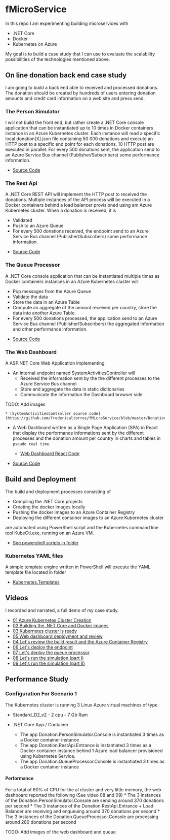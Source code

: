 # fMicroService
In this repo I am experimenting building microservices with 
- .NET Core
- Docker
- Kubernetes on Azure

My goal is to build a case study that I can use to evaluate the scalability possibilities of the technologies mentioned above.

## On line donation back end case study
I am going to build a back end able to received and processed donations.
The donation should be created by hundreds of users entering donation amounts
and credit card information on a web site and press send.

### The Person Simulator
I will not build the front end, but rather create a .NET Core console application
that can be instantiated up to 10 times in Docker containers instance in an Azure Kubernetes cluster.
Each instance will read a specific local donation[X].json file containing 50 000
donations and execute an HTTP post to a specific end point for each donations.
10 HTTP post are executed in parallel. 
For every 500 donations sent, the application send to an Azure Service Bus channel (Publisher/Subscribers) some performance information.

* [Source Code](https://github.com/fredericaltorres/fMicroService/tree/master/DonationMicroServices/Source/Donation.QueueProcessor.Console)

### The Rest Api
A .NET Core REST API will implement the HTTP post to received the donations.
Multiple instances of the API process will be executed in a Docker containers
behind a load balancer provisioned using am Azure Kubernetes cluster.
When a donation is received, it is 
- Validated
- Push to an Azure Queue
- For every 500 donations received, the endpoint send to an Azure Service Bus channel (Publisher/Subscribers) some performance information.

* [Source Code](https://github.com/fredericaltorres/fMicroService/tree/master/DonationMicroServices/Source/Donation.RestApi.Entrance)

### The Queue Processor
A .NET Core console application that can be instantiated multiple times as Docker containers instances in an Azure Kubernetes cluster will
- Pop messages from the Azure Queue
- Validate the data
- Store the data in an Azure Table
- Compute an aggregate of the amount received per country, store the data into another Azure Table.
- For every 500 donations processed, the application send to an Azure Service Bus channel (Publisher/Subscribers) the aggregated information and other performance information.

* [Source Code](https://github.com/fredericaltorres/fMicroService/tree/master/DonationMicroServices/Source/Donation.QueueProcessor.Console)

### The Web Dashboard
A ASP.NET Core Web Application implementing
- An internal endpoint named SystemActivitiesController will
    * Received the information sent by the the different processes to the Azure Service Bus channel
    * Store and aggregate the data in static dictionaries
    * Communicate the information the Dashboard browser side 

TODO: Add images

    * [SystemActivitiesController source code](https://github.com/fredericaltorres/fMicroService/blob/master/DonationMicroServices/Source/Donation.WebDashboard/Controllers/SystemActivitiesController.cs)

- A Web Dashboard written as a Single Page Application (SPA) in React that display the performance informations sent by the different processes and the donation amount per country in charts and tables in `pseudo real time`.

    * [Web Dashboard React Code](https://github.com/fredericaltorres/fMicroService/blob/master/DonationMicroServices/Source/Donation.WebDashboard/ClientApp/src/components/Home.js)

* [Source Code](https://github.com/fredericaltorres/fMicroService/tree/master/DonationMicroServices/Source/Donation.WebDashboard)


## Build and Deployment
The build and deployment processes consisting of
- Compiling the .NET Core projects
- Creating the docker images locally
- Pushing the docker images to an Azure Container Registry
- Deploying the different container images to an Azure Kubernetes cluster

are automated using PowerShell script and the Kubernetes command line tool KubeCtl.exe,
running on an Azure VM.

* [See powershell scripts in folder](https://github.com/fredericaltorres/fMicroService/tree/master/DonationMicroServices/Source)

### Kubernetes YAML files
A simple template engine written in PowerShell will execute the YAML template file located in folder

* [Kubernetes.Templates](https://github.com/fredericaltorres/fMicroService/tree/master/DonationMicroServices/Source/Kubernetes.Templates)

## Videos
I recorded and narrated, a full demo of my case study.
- [01 Azure Kubernetes Cluster Creation](https://www.youtube.com/watch?v=h2w3R7iksYE)
- [02 Building the .NET Core and Docker images](https://www.youtube.com/watch?v=x-v3jAEIwVg)
- [03 Kubernetes cluster is ready](https://www.youtube.com/watch?v=r4wLyHizPhM)
- [05 Web dashboard deployment and review](https://www.youtube.com/watch?v=MyArPitInyQ)
- [04 Let's review the build result and the Azure Container Registry](https://www.youtube.com/watch?v=vtdO6aU8HKs)
- [06 Let's deploy the endpoint](https://www.youtube.com/watch?v=cPKklS3JYww)
- [07 Let's deploy the queue processor](https://www.youtube.com/watch?v=i6e9qWumf34)
- [08 Let's run the simulation (part I)](https://www.youtube.com/watch?v=-yumIshxrm0)
- [09 Let's run the simulation (part II)](https://www.youtube.com/watch?v=6YNrc5Dic94)

## Performance Study

### Configuration For Scenario 1
The Kubernetes cluster is running 3 Linux Azure virtual machines of type
- Standard_D2_v2 - 2 cpu - 7 Gb Ram

- .NET Core App / Container
    * The app Donation.PersonSimulator.Console is instantiated 3 times as a Docker container instance
    * The app Donation.RestApi.Entrance is instantiated 3 times as a Docker container instance behind 1 Azure load balancer provisioned using Kubernetes Service.
    * The app Donation.QueueProcessor.Console is instantiated 3 times as a Docker container instance

#### Performance
For a total of 60% of CPU for the al cluster and very little memory, the web dashboard reported the following
(See video 08 and 09)
    * The 3 instances of the Donation.PersonSimulator.Console are sending around 370 donations per second
    * The 3 instances of the Donation.RestApi.Entrance + Load Balancer are receiving and enqueuing around 370 donations per second
    * The 3 instances of the Donation.QueueProcessor.Console are processing around 280 donations per second

TODO: Add images of the web dashboard and queue
